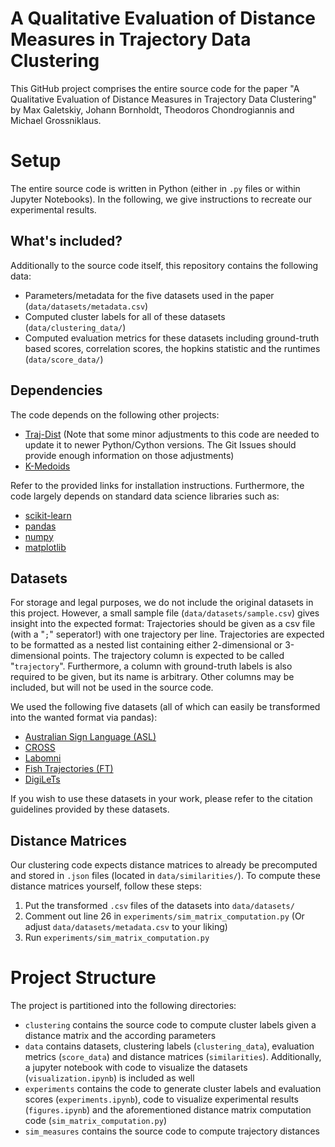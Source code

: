 # A Qualitative Evaluation of Distance Measures in Trajectory Data Clustering
This GitHub project comprises the entire source code for the paper "A Qualitative Evaluation of Distance Measures in Trajectory Data Clustering" by Max Galetskiy, Johann Bornholdt, Theodoros Chondrogiannis and Michael Grossniklaus.

# Setup
The entire source code is written in Python (either in `.py` files or within Jupyter Notebooks). In the following, we give instructions to recreate our experimental results. 

## What's included?
Additionally to the source code itself, this repository contains the following data:
- Parameters/metadata for the five datasets used in the paper (`data/datasets/metadata.csv`)
- Computed cluster labels for all of these datasets (`data/clustering_data/`)
- Computed evaluation metrics for these datasets including ground-truth based scores, correlation scores, the hopkins statistic and the runtimes (`data/score_data/`)

## Dependencies
The code depends on the following other projects:
- [Traj-Dist](https://github.com/bguillouet/traj-dist) (Note that some minor adjustments to this code are needed to update it to newer Python/Cython versions. The Git Issues should provide enough information on those adjustments)
- [K-Medoids](https://pypi.org/project/kmedoids/)

Refer to the provided links for installation instructions. Furthermore, the code largely depends on standard data science libraries such as:
- [scikit-learn](https://scikit-learn.org/stable/)
- [pandas](https://pandas.pydata.org/)
- [numpy](https://numpy.org/)
- [matplotlib](https://matplotlib.org/)

## Datasets
For storage and legal purposes, we do not include the original datasets in this project. However, a small sample file (`data/datasets/sample.csv`) gives insight into the expected format: Trajectories should be given as a csv file (with a "`;`" seperator!) with one trajectory per line. Trajectories are expected to be formatted as a nested list containing either 2-dimensional or 3-dimensional points. The trajectory column is expected to be called "`trajectory`". Furthermore, a column with ground-truth labels is also required to be given, but its name is arbitrary. Other columns may be included, but will not be used in the source code.

We used the following five datasets (all of which can easily be transformed into the wanted format via pandas):
- [Australian Sign Language (ASL)](https://archive.ics.uci.edu/dataset/115/australian+sign+language+signs+high+quality)
- [CROSS](https://figshare.com/articles/dataset/CVRR_dataset_for_trajectory_clustering/25826839?file=46339321)
- [Labomni](https://figshare.com/articles/dataset/CVRR_dataset_for_trajectory_clustering/25826839?file=46339321)
- [Fish Trajectories (FT)](https://homepages.inf.ed.ac.uk/rbf/Fish4Knowledge/GROUNDTRUTH/BEHAVIOR/)
- [DigiLeTs](https://github.com/CognitiveModeling/DigiLeTs)

If you wish to use these datasets in your work, please refer to the citation guidelines provided by these datasets.

## Distance Matrices
Our clustering code expects distance matrices to already be precomputed and stored in `.json` files (located in `data/similarities/`). To compute these distance matrices yourself, follow these steps:
1. Put the transformed `.csv` files of the datasets into `data/datasets/`
2. Comment out line 26 in `experiments/sim_matrix_computation.py` (Or adjust `data/datasets/metadata.csv` to your liking)
3. Run `experiments/sim_matrix_computation.py`

# Project Structure
The project is partitioned into the following directories:
- `clustering` contains the source code to compute cluster labels given a distance matrix and the according parameters
- `data` contains datasets, clustering labels (`clustering_data`), evaluation metrics (`score_data`) and distance matrices (`similarities`). Additionally, a jupyter notebook with code to visualize the datasets (`visualization.ipynb`) is included as well
- `experiments` contains the code to generate cluster labels and evaluation scores (`experiments.ipynb`), code to visualize experimental results (`figures.ipynb`) and the aforementioned distance matrix computation code (`sim_matrix_computation.py`)
- `sim_measures` contains the source code to compute trajectory distances
